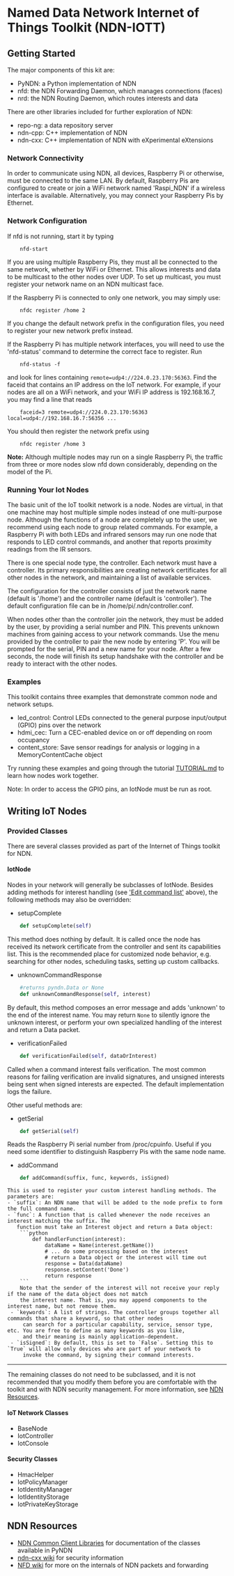 Named Data Network Internet of Things Toolkit (NDN-IOTT)
==========================

 Getting Started
---------------------------------

The major components of this kit are:
-	PyNDN: a Python implementation of NDN
-	nfd: the NDN Forwarding Daemon, which manages connections (faces)
-   nrd: the NDN Routing Daemon, which routes interests and data 

There are other libraries included for further exploration of NDN:
-   repo-ng: a data repository server
-   ndn-cpp: C++ implementation of NDN
-   ndn-cxx: C++ implementation of NDN with eXperimental eXtensions

### Network Connectivity

In order to communicate using NDN, all devices, Raspberry Pi or otherwise, must be
connected to the same LAN. By default, Raspberry Pis are configured to create or join
a WiFi network named 'Raspi\_NDN' if a wireless interface is available. Alternatively, you may
 connect your Raspberry Pis by Ethernet.    

### Network Configuration

If nfd is not running, start it by typing

        nfd-start

If you are using multiple Raspberry Pis, they must all be connected to the same network, whether by WiFi 
or Ethernet. This allows interests and data to be multicast to the other nodes over UDP. To set up multicast,
you must register your network name on an NDN multicast face.

If the Raspberry Pi is connected to only one network, you may simply use:

        nfdc register /home 2

If you change the default network prefix in the configuration files, you need to register your new network prefix instead.    

If the Raspberry Pi has multiple network interfaces, you will need to use the 'nfd-status' command to determine the
correct face to register. Run

        nfd-status -f

and look for lines containing `remote=udp4://224.0.23.170:56363`. Find the faceid
 that contains an IP address on the IoT network. For example, if your nodes are all on a WiFi network, and your 
WiFi IP address is 192.168.16.7, you may find a line that reads

        faceid=3 remote=udp4://224.0.23.170:56363 local=udp4://192.168.16.7:56356 ...

You should then register the network prefix using

        nfdc register /home 3

**Note:** Although multiple nodes may run on a single Raspberry Pi, the traffic from three or more nodes slow nfd down
considerably, depending on the model of the Pi.

### Running Your Iot Nodes

The basic unit of the IoT toolkit network is a node. Nodes are virtual, in that one
machine may host multiple simple nodes instead of one multi-purpose node. Although the functions of a node are
completely up to the user, we recommend using each node to group related commands. For example, a Raspberry Pi
with both LEDs and infrared sensors may run one node that responds to LED control commands, and another that 
reports proximity readings from the IR sensors.    

There is one special node type, the controller. Each network must have a controller. Its primary responsibilities 
are creating network certificates for all other nodes in the network, and maintaining a list of available 
services. 

The configuration for the controller consists of just the network name (default is '/home') and the controller name
(default is 'controller'). The default configuration file can be in /home/pi/.ndn/controller.conf.

When nodes other than the controller join the network, they must be added by the user, by providing a serial number and
PIN. This prevents unknown machines from gaining access to your network commands. Use the menu provided by the controller to pair the new
node by entering 'P'. You will be prompted for the serial, PIN and a new name for your node. After a few seconds, the node will 
finish its setup handshake with the controller and be ready to interact with the other nodes.


### Examples

This toolkit contains three examples that demonstrate common node and network setups.
-	led\_control:	Control LEDs connected to the general purpose input/output (GPIO) pins over the network
-	hdmi\_cec: 	Turn a CEC-enabled device on or off depending on room occupancy
-	content\_store: Save sensor readings for analysis or logging in a MemoryContentCache object

Try running these examples and going through the tutorial [TUTORIAL.md](TUTORIAL.md) to learn how nodes work together.

Note: In order to access the GPIO pins, an IotNode must be run as root.


Writing IoT Nodes
----------------


### Provided Classes
There are several classes provided as part of the Internet of Things toolkit for NDN. 
#### IotNode

Nodes in your network will generally be subclasses of IotNode. Besides adding methods for
interest handling (see ['Edit command list'](#edit-command-list) above), the following
methods may also be overridden:

* setupComplete 
```python
    def setupComplete(self)
```
  This method does nothing by default. It is called once the node has received its network
certificate from the controller and sent its capabilities list. This is the recommended
place for customized node behavior, e.g. searching for other nodes, scheduling tasks,
setting up custom callbacks.
  
* unknownCommandResponse
```python
    #returns pyndn.Data or None
    def unknownCommandResponse(self, interest)
```
   By default, this method composes an error message and adds 'unknown' to the end of the
interest name. You may return `None` to silently ignore the unknown interest, or perform
your own specialized handling of the interest and return a Data packet.

* verificationFailed
```python
    def verificationFailed(self, dataOrInterest)
```
   Called when a command interest fails verification. The most common reasons for failing verification are invalid signatures, 
and unsigned interests being sent when signed interests are expected. The default implementation logs the failure.

Other useful methods are:

* getSerial
```python
    def getSerial(self)
```
   Reads the Raspberry Pi serial number from /proc/cpuinfo. Useful if you need some 
identifier to distinguish Raspberry Pis with the same node name.

* addCommand
```python
    def addCommand(suffix, func, keywords, isSigned)
```
    This is used to register your custom interest handling methods. The parameters are:
    - `suffix`: An NDN name that will be added to the node prefix to form the full command name.
    - `func`: A function that is called whenever the node receives an interest matching the suffix. The
       function must take an Interest object and return a Data object:
        ```python
            def handlerFunction(interest):
                dataName = Name(interest.getName())
                # ... do some processing based on the interest
                # return a Data object or the interest will time out
                response = Data(dataName)
                response.setContent('Done')
                return response
        ```
        Note that the sender of the interest will not receive your reply if the name of the data object does not match
        the interest name. That is, you may append components to the interest name, but not remove them.
     - `keywords`: A list of strings. The controller groups together all commands that share a keyword, so that other nodes
         can search for a particular capability, service, sensor type, etc. You are free to define as many keywords as you like,
         and their meaning is mainly application-dependent.
     - `isSigned`: By default, this is set to `False`. Setting this to `True` will allow only devices who are part of your network to
         invoke the command, by signing their command interests.
------

The remaining classes do not need to be subclassed, and it is not recommended that you modify them
 before you are comfortable with the toolkit and with  NDN security management. For more information, 
see [NDN Resources](#ndn-resources).

#### IoT Network Classes

* BaseNode
* IotController
* IotConsole

#### Security Classes
* HmacHelper
* IotPolicyManager
* IotIdentityManager
* IotIdentityStorage
* IotPrivateKeyStorage

NDN Resources
-----------------

* [NDN Common Client Libraries](http://named-data.net/doc/ndn-ccl-api/) for documentation of the classes available in PyNDN
* [ndn-cxx wiki](http://redmine.named-data.net/projects/ndn-cxx/wiki) for security information
* [NFD wiki](http://redmine.named-data.net/projects/nfd/wiki) for more on the internals of NDN packets and forwarding

